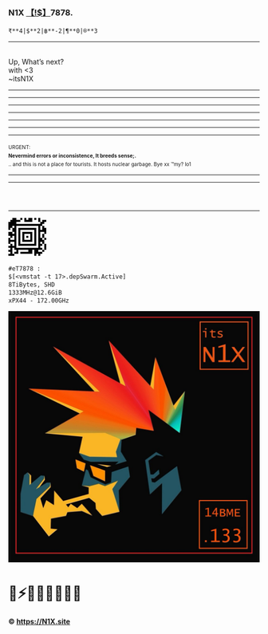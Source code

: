 ### N1X [【!$】](altindex.md)7878.
`₹**4|$**2|฿**-2|¶**0|®**3`  

---
<br>Up, What’s next?
<br>with <3
<br>~itsN1X
<hr><hr><hr><hr><hr><hr><hr><font size='1'>URGENT: <br><b>Nevermind errors or inconsistence, It breeds sense;.</b><br>.. and this is not a place for tourists. It hosts nuclear garbage. Bye xx ™my? lo1</font><hr><hr>
<html><header><title>Xe921 [§]://N1X.site || Xfolded by luser::itsN1X</title></header></html>

---
![](A1.png) 
```
#eT7878 : 
$[<vmstat -t 17>.depSwarm.Active]  
8TiBytes, SHD  
1333MHz@12.6GiB  
xPX44 - 172.00GHz
```
![](N1X.png)
# 🚀⚡️💉🔏📠🔌😱📴
#### © https://N1X.site
